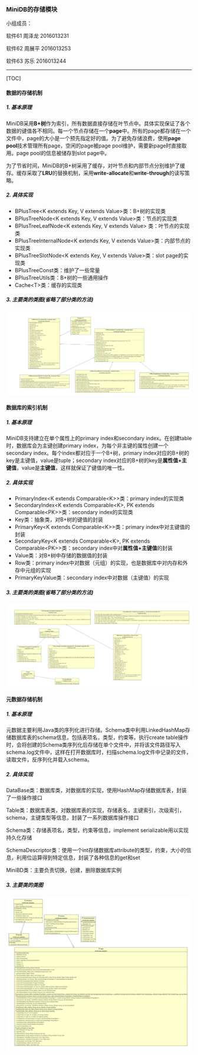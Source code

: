 ### MiniDB的存储模块

小组成员：

软件61 周泽龙 2016013231

软件62 周展平 2016013253

软件63 苏乐 2016013244

------

[TOC]

#### 数据的存储机制

##### 1. 基本原理

MiniDB采用**B+树**作为索引，所有数据直接存储在叶节点中。具体实现保证了各个数据的键值各不相同。每一个节点存储在一个**page**中。所有的page都存储在一个文件中，page的大小是一个预先指定好的值。为了避免存储浪费，使用**page pool**技术管理所有page，空闲的page被page pool维护，需要新page时直接取用。page pool的信息被储存到slot page中。

为了节省时间，MiniDB的B+树采用了缓存，对叶节点和内部节点分别维护了缓存。缓存采取了**LRU**的替换机制，采用**write-allocate**和**write-through**的读写策略。

##### 2. 具体实现

+ BPlusTree<K extends Key, V extends Value>类：B+树的实现类
+ BPlusTreeNode<K extends Key, V extends Value>类：节点的实现类
+ BPlusTreeLeafNode<K extends Key, V extends Value> 类：叶节点的实现类
+ BPlusTreeInternalNode<K extends Key, V extends Value>类：内部节点的实现类
+ BPlusTreeSlotNode<K extends Key, V extends Value>类：slot page的实现类
+ BPlusTreeConst类：维护了一些常量
+ BPlusTreeUtils类：B+树的一些通用操作
+ Cache\<T\>类：缓存的实现类

##### 3. 主要类的类图(省略了部分类的方法)

![](storage.cld.jpg)



#### 数据库的索引机制

##### 1. 基本原理

MiniDB支持建立在单个属性上的primary index和secondary index。在创建table时，数据库会为主键创建primary index，为每个非主键的属性创建一个secondary index。每个index都对应于一个B+树，primary index对应的B+树的key是主键值，value是tuple；secondary index对应的B+树的key是**属性值+主键值**，value是**主键值**，这样就保证了键值的唯一性。

##### 2. 具体实现

+ PrimaryIndex<K extends Comparable\<K\>>类：primary index的实现类
+ SecondaryIndex<K extends Comparable\<K\>, PK extends Comparable\<PK\>>类：secondary index的实现类
+ Key类：抽象类，对B+树的键值的封装
+ PrimaryKey<K extends Comparable\<K\>>类：primary index中对主键值的封装
+ SecondaryKey<K extends Comparable\<K\>, PK extends Comparable\<PK\>>类：secondary index中对**属性值+主键值**的封装
+ Value类：对B+树中存储的数据值的封装
+ Row类：primary index中对数据（元组）的实现，也是数据库中对内存和外存中元组的实现
+ PrimaryKeyValue类：secondary index中对数据（主键值）的实现

##### 3. 主要类的类图(省略了部分类的方法)

![](index.cld.jpg)



#### 元数据存储机制
##### 1. 基本原理
元数据主要利用Java类的序列化进行存储。Schema类中利用LinkedHashMap存储数据库表的schema信息，包括表项名，类型，约束等。执行create table操作时，会将创建的Schema类序列化后存储在单个文件中，并将该文件路径写入schema.log文件中，这样在打开数据库时，扫描schema.log文件中记录的文件，读取文件，反序列化并载入schema。

##### 2. 具体实现

DataBase类：数据库类，对数据库的实现，使用HashMap存储数据库表，封装了一些操作接口

Table类：数据库表类，对数据库表的实现，存储表名，主键索引，次级索引，schema，主键类型等信息，封装了一系列数据库操作接口

Schema类：存储表项名，类型，约束等信息，implement serializable用以实现持久化存储

SchemaDescriptor类：使用一个int存储数据库attribute的类型，约束，大小的信息，利用位运算得到特定信息，封装了各种信息的get和set

MiniBD类：主要负责切换，创建，删除数据库实例

##### 3. 主要类的类图

![](schema.cld.jpg)   

